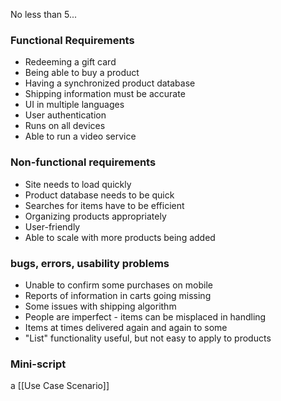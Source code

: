 
No less than 5...
### Functional Requirements
- Redeeming a gift card
- Being able to buy a product
- Having a synchronized product database
- Shipping information must be accurate
- UI in multiple languages
- User authentication
- Runs on all devices
- Able to run a video service

### Non-functional requirements
- Site needs to load quickly
- Product database needs to be quick
- Searches for items have to be efficient
- Organizing products appropriately
- User-friendly
- Able to scale with more products being added

### bugs, errors, usability problems
- Unable to confirm some purchases on mobile
- Reports of information in carts going missing
- Some issues with shipping algorithm
- People are imperfect - items can be misplaced in handling
- Items at times delivered again and again to some
- "List" functionality useful, but not easy to apply to products


### Mini-script
a [[Use Case Scenario]]